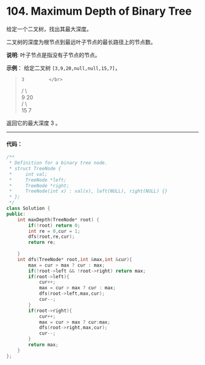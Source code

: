 # 104. Maximum Depth of Binary Tree

给定一个二叉树，找出其最大深度。

二叉树的深度为根节点到最远叶子节点的最长路径上的节点数。

**说明**: 叶子节点是指没有子节点的节点。

**示例**：
给定二叉树 `[3,9,20,null,null,15,7]`，

>     3         </br>
>    / \        </br>
>   9  20       </br>
>     /  \      </br>
>    15   7     </br>

返回它的最大深度 3 。

---


#### 代码：

```cpp
/**
 * Definition for a binary tree node.
 * struct TreeNode {
 *     int val;
 *     TreeNode *left;
 *     TreeNode *right;
 *     TreeNode(int x) : val(x), left(NULL), right(NULL) {}
 * };
 */
class Solution {
public:
    int maxDepth(TreeNode* root) {
        if(!root) return 0;
        int re = 0,cur = 1;
        dfs(root,re,cur);
        return re;
        
    }
    int dfs(TreeNode* root,int &max,int &cur){
        max = cur > max ? cur : max;
        if(!root->left && !root->right) return max;
        if(root->left){
            cur++;
            max = cur > max ? cur : max;
            dfs(root->left,max,cur);
            cur--;
        }
        if(root->right){
            cur++;
            max = cur > max ? cur:max;
            dfs(root->right,max,cur);
            cur--;
        }
        return max;
    }
};

```

